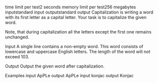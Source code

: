 time limit per test2 seconds
memory limit per test256 megabytes
inputstandard input
outputstandard output
Capitalization is writing a word with its first letter as a capital letter. Your task is to capitalize the given word.

Note, that during capitalization all the letters except the first one remains unchanged.

Input
A single line contains a non-empty word. This word consists of lowercase and uppercase English letters. The length of the word will not exceed 103.

Output
Output the given word after capitalization.

Examples
input
ApPLe
output
ApPLe
input
konjac
output
Konjac
